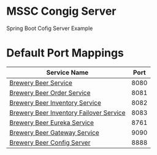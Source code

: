 # MSSC Congig Server

Spring Boot Cofig Server Example

# Default Port Mappings
| Service Name | Port | 
| --------| -----|
| [Brewery Beer Service](https://github.com/lokhansn/mssc-beer-service) | 8080 |
| [Brewery Beer Order Service](https://github.com/lokhansn/mssc-beer-order-service) | 8081 |
| [Brewery Beer Inventory Service](https://github.com/lokhansn/mssc-beer-inventory-service) | 8082 |
| [Brewery Beer Inventory Failover Service](https://github.com/lokhansn/mssc-inventory-failover) | 8083 |
| [Brewery Beer Eureka Service](https://github.com/lokhansn/mssc-brewery-eureka) | 8761 |
| [Brewery Beer Gateway Service](https://github.com/lokhansn/mssc-brewery-gateway) | 9090 |
| [Brewery Beer Config Server](https://github.com/lokhansn/mssc-config-server) | 8888 |
